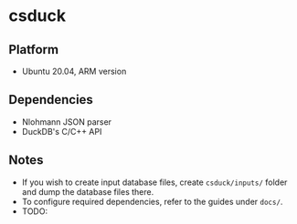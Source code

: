 # csduck

## Platform
- Ubuntu 20.04, ARM version

## Dependencies
- Nlohmann JSON parser
- DuckDB's C/C++ API

## Notes
- If you wish to create input database files, create `csduck/inputs/` folder and dump the database files there.
- To configure required dependencies, refer to the guides under `docs/`.
- TODO:

